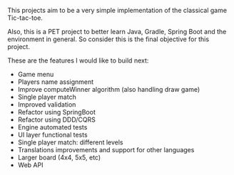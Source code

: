 This projects aim to be a very simple implementation of the classical game Tic-tac-toe.

Also, this is a PET project to better learn Java, Gradle, Spring Boot and the environment in general. 
So consider this is the final objective for this project.

These are the features I would like to build next:
- Game menu
- Players name assignment
- Improve computeWinner algorithm (also handling draw game)
- Single player match
- Improved validation
- Refactor using SpringBoot
- Refactor using DDD/CQRS
- Engine automated tests
- UI layer functional tests
- Single player match: different levels
- Translations improvements and support for other languages
- Larger board (4x4, 5x5, etc)
- Web API